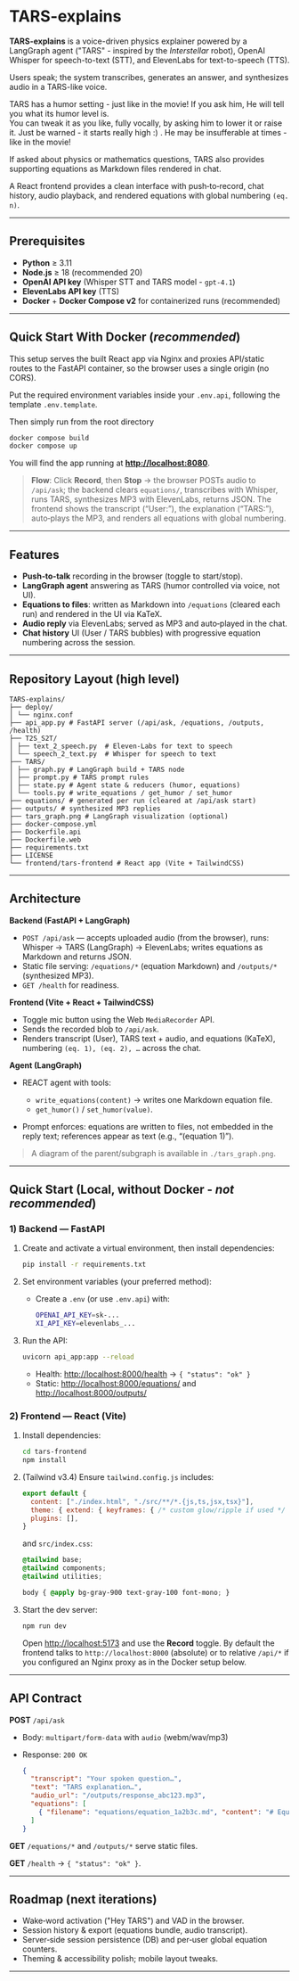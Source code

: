 # TARS-explains

**TARS-explains** is a voice-driven physics explainer powered by a LangGraph agent ("TARS" - inspired by the *Interstellar* robot), OpenAI Whisper for speech-to-text (STT), and ElevenLabs for text-to-speech (TTS). 

Users speak; the system transcribes, generates an answer, and synthesizes audio in a TARS-like voice.

TARS has a humor setting - just like in the movie! If you ask him, He will tell you what its humor level is.  
You can tweak it as you like, fully vocally, by asking him to lower it or raise it. 
Just be warned - it starts really high :) . He may be insufferable at times - like in the movie!

If asked about physics or mathematics questions, TARS also provides supporting equations as Markdown files rendered in chat.

A React frontend provides a clean interface with push‑to‑record, chat history, audio playback, and rendered equations with global numbering `(eq. n)`.

---

## Prerequisites

* **Python** ≥ 3.11
* **Node.js** ≥ 18 (recommended 20)
* **OpenAI API key** (Whisper STT and TARS model - `gpt-4.1`)
* **ElevenLabs API key** (TTS)
* **Docker** + **Docker Compose v2** for containerized runs (recommended)

---

## Quick Start With Docker (*recommended*) 

This setup serves the built React app via Nginx and proxies API/static routes to the FastAPI container, so the browser uses a single origin (no CORS).

Put the required environment variables inside your `.env.api`, following the template `.env.template`.

Then simply run from the root directory

```bash
docker compose build
docker compose up
```

You will find the app running at **[http://localhost:8080](http://localhost:8080)**.

> **Flow**: Click **Record**, then **Stop** → the browser POSTs audio to `/api/ask`; the backend clears `equations/`, transcribes with Whisper, runs TARS, synthesizes MP3 with ElevenLabs, returns JSON. The frontend shows the transcript (“User:”), the explanation (“TARS:”), auto‑plays the MP3, and renders all equations with global numbering.

---

## Features

* **Push‑to‑talk** recording in the browser (toggle to start/stop).
* **LangGraph agent** answering as TARS (humor controlled via voice, not UI).
* **Equations to files**: written as Markdown into `/equations` (cleared each run) and rendered in the UI via KaTeX.
* **Audio reply** via ElevenLabs; served as MP3 and auto‑played in the chat.
* **Chat history** UI (User / TARS bubbles) with progressive equation numbering across the session.

---

## Repository Layout (high level)

```
TARS-explains/
├── deploy/
│ └── nginx.conf
├── api_app.py # FastAPI server (/api/ask, /equations, /outputs, /health)
├── T2S_S2T/
│ ├── text_2_speech.py  # Eleven-Labs for text to speech
│ └── speech_2_text.py  # Whisper for speech to text
├── TARS/
│ ├── graph.py # LangGraph build + TARS node
│ ├── prompt.py # TARS prompt rules
│ ├── state.py # Agent state & reducers (humor, equations)
│ └── tools.py # write_equations / get_humor / set_humor
├── equations/ # generated per run (cleared at /api/ask start)
├── outputs/ # synthesized MP3 replies
├── tars_graph.png # LangGraph visualization (optional)
├── docker-compose.yml
├── Dockerfile.api
├── Dockerfile.web
├── requirements.txt
├── LICENSE
└── frontend/tars-frontend # React app (Vite + TailwindCSS)

```
---

## Architecture

**Backend (FastAPI + LangGraph)**

* `POST /api/ask` — accepts uploaded audio (from the browser), runs: Whisper → TARS (LangGraph) → ElevenLabs; writes equations as Markdown and returns JSON.
* Static file serving: `/equations/*` (equation Markdown) and `/outputs/*` (synthesized MP3).
* `GET /health` for readiness.

**Frontend (Vite + React + TailwindCSS)**

* Toggle mic button using the Web `MediaRecorder` API.
* Sends the recorded blob to `/api/ask`.
* Renders transcript (User), TARS text + audio, and equations (KaTeX), numbering `(eq. 1), (eq. 2), …` across the chat.

**Agent (LangGraph)**

* REACT agent with tools:

  * `write_equations(content)` → writes one Markdown equation file.
  * `get_humor()` / `set_humor(value)`.
* Prompt enforces: equations are written to files, not embedded in the reply text; references appear as text (e.g., “(equation 1)”).

> A diagram of the parent/subgraph is available in `./tars_graph.png`.

---

## Quick Start (Local, without Docker - *not recommended*)

### 1) Backend — FastAPI

1. Create and activate a virtual environment, then install dependencies:

   ```bash
   pip install -r requirements.txt
   ```

2. Set environment variables (your preferred method):

   * Create a `.env` (or use `.env.api`) with:

     ```bash
     OPENAI_API_KEY=sk-...
     XI_API_KEY=elevenlabs_...
     ```

3. Run the API:

   ```bash
   uvicorn api_app:app --reload
   ```

   * Health: [http://localhost:8000/health](http://localhost:8000/health) → `{ "status": "ok" }`
   * Static: [http://localhost:8000/equations/](http://localhost:8000/equations/) and [http://localhost:8000/outputs/](http://localhost:8000/outputs/)

### 2) Frontend — React (Vite)

1. Install dependencies:

   ```bash
   cd tars-frontend
   npm install
   ```

2. (Tailwind v3.4) Ensure `tailwind.config.js` includes:

   ```js
   export default {
     content: ["./index.html", "./src/**/*.{js,ts,jsx,tsx}"],
     theme: { extend: { keyframes: { /* custom glow/ripple if used */ }, animation: {} } },
     plugins: [],
   }
   ```

   and `src/index.css`:

   ```css
   @tailwind base;
   @tailwind components;
   @tailwind utilities;

   body { @apply bg-gray-900 text-gray-100 font-mono; }
   ```

3. Start the dev server:

   ```bash
   npm run dev
   ```

   Open [http://localhost:5173](http://localhost:5173) and use the **Record** toggle. By default the frontend talks to `http://localhost:8000` (absolute) or to relative `/api/*` if you configured an Nginx proxy as in the Docker setup below.

---

## API Contract

**POST** `/api/ask`

* Body: `multipart/form-data` with `audio` (webm/wav/mp3)
* Response: `200 OK`

  ```json
  {
    "transcript": "Your spoken question…",
    "text": "TARS explanation…",
    "audio_url": "/outputs/response_abc123.mp3",
    "equations": [
      { "filename": "equations/equation_1a2b3c.md", "content": "# Equation 1\n\n$$E=mc^2$$" }
    ]
  }
  ```

**GET** `/equations/*` and `/outputs/*` serve static files.

**GET** `/health` → `{ "status": "ok" }`.

---

## Roadmap (next iterations)

* Wake‑word activation ("Hey TARS") and VAD in the browser.
* Session history & export (equations bundle, audio transcript).
* Server‑side session persistence (DB) and per‑user global equation counters.
* Theming & accessibility polish; mobile layout tweaks.

---

